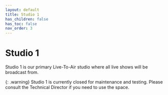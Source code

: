 ```yaml
---
layout: default
title: Studio 1
has_children: false
has_toc: false
nav_order: 3
---
```


# Studio 1
Studio 1 is our primary Live-To-Air studio where all live shows will be broadcast from.

{: .warning}
Studio 1 is currently closed for maintenance and testing. Please consult the Technical Director if you need to use the space.